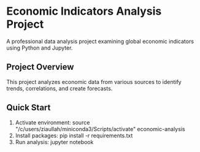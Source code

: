 # Economic Indicators Analysis Project

A professional data analysis project examining global economic indicators using Python and Jupyter.

## Project Overview
This project analyzes economic data from various sources to identify trends, correlations, and create forecasts.

## Quick Start
1. Activate environment: source "/c/users/ziaullah/miniconda3/Scripts/activate" economic-analysis
2. Install packages: pip install -r requirements.txt
3. Run analysis: jupyter notebook
